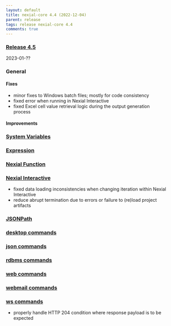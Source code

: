 ```yaml
---
layout: default
title: nexial-core 4.4 (2022-12-04)
parent: release
tags: release nexial-core 4.4
comments: true
---
```


### <a href="https://github.com/nexiality/nexial-core/releases/tag/nexial-core-v4.5_????" class="external-link" target="_nexial_link">Release 4.5</a>
2023-01-??


### General

#### Fixes
- minor fixes to Windows batch files; mostly for code consistency
- fixed error when running in Nexial Interactive
- fixed Excel cell value retrieval logic during the output generation process

#### Improvements


### [System Variables](../systemvars)


### [Expression](../expression)


### [Nexial Function](../functions)


### [Nexial Interactive](../interactive)
- fixed data loading inconsistencies when changing iteration within Nexial Interactive
- reduce abrupt termination due to errors or failure to (re)load project artifacts


### [JSONPath](../jsonpath)


### [desktop commands](../commands/desktop)


### [json commands](../commands/json)


### [rdbms commands](../commands/rdbms)


### [web commands](../commands/web)


### [webmail commands](../commands/webmail)


### [ws commands](../commands/ws)
- properly handle HTTP 204 condition where response payload is to be expected